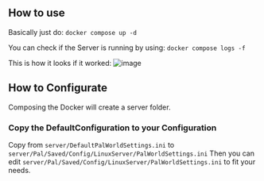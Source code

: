 ## How to use

Basically just do:
```docker compose up -d```

You can check if the Server is running by using:
```docker compose logs -f```

This is how it looks if it worked:
![image](https://github.com/Oucori/palworld-docker/assets/7293242/0b2bf92c-f9c2-4006-b168-1b98b2854834)


## How to Configurate
Composing the Docker will create a server folder.

### Copy the DefaultConfiguration to your Configuration
Copy from `server/DefaultPalWorldSettings.ini` to `server/Pal/Saved/Config/LinuxServer/PalWorldSettings.ini`
Then you can edit `server/Pal/Saved/Config/LinuxServer/PalWorldSettings.ini` to fit your needs.
